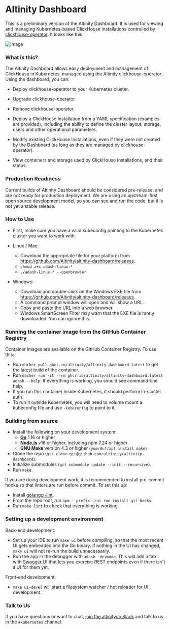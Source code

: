 # Altinity Dashboard

This is a preliminary version of the Altinity Dashboard.  It is used for viewing and managing Kubernetes-based ClickHouse installations controlled by [clickhouse-operator](https://github.com/altinity/clickhouse-operator).  It looks like this:

![image](https://user-images.githubusercontent.com/2052848/146246541-4073218c-92be-4ccb-8a4d-b5bbc7f9a309.png)

### What is this?

The Altinity Dashboard allows easy deployment and management of ClickHouse in Kubernetes, managed using the Altinity clickhouse-operator.  Using the dashboard, you can:

* Deploy clickhouse-operator to your Kubernetes cluster.
* Upgrade clickhouse-operator.
* Remove clickhouse-operator.

* Deploy a ClickHouse Installation from a YAML specification (examples are provided), including the ability to define the cluster layout, storage, users and other operational parameters.
* Modify existing ClickHouse Installations, even if they were not created by the Dashboard (as long as they are managed by clickhouse-operator).

* View containers and storage used by ClickHouse Installations, and their status.

### Production Readiness

Current builds of Altinity Dashboard should be considered pre-release, and are not ready for production deployment.  We are using an upstream-first open source development model, so you can see and run the code, but it is not yet a stable release.

### How to Use

* First, make sure you have a valid kubeconfig pointing to the Kubernetes cluster you want to work with.

* Linux / Mac:
  * Download the appropriate file for your platform from https://github.com/Altinity/altinity-dashboard/releases.
  * `chmod a+x adash-linux-*`
  * `./adash-linux-* --openbrowser`

* Windows:
  * Download and double-click on the Windows EXE file from https://github.com/Altinity/altinity-dashboard/releases.
  * A command prompt window will open and will show a URL.
  * Copy and paste the URL into a web browser.
  * Windows SmartScreen Filter may warn that the EXE file is rarely downloaded.  You can ignore this.

### Running the container image from the GitHub Container Registry

Container images are available on the GitHub Container Registry.  To use this:

* Run `docker pull ghcr.io/altinity/altinity-dashboard:latest` to get the latest build of the container.
* Run `docker run -it --rm ghcr.io/altinity/altinity-dashboard:latest adash --help`.  If everything is working, you should see command-line help.
* If you run this container inside Kubernetes, it should perform in-cluster auth.
* To run it outside Kubernetes, you will need to volume mount a kubeconfig file and use `-kubeconfig` to point to it.

### Building from source

* Install the following on your development system:
  * [**Go**](https://golang.org/doc/install) 1.16 or higher
  * [**Node.js**](https://nodejs.org/en/download/) v16 or higher, including npm 7.24 or higher
  * **GNU Make** version 4.3 or higher (`yum/dnf/apt install make`)
* Clone the repo (`git clone git@github.com:altinity/altinity-dashboard`).
* Initialize submodules (`git submodule update --init --recursive`).
* Run `make`.

If you are doing development work, it is recommended to install pre-commit hooks so that linters are run before commit.  To set this up:

* Install [golangci-lint](https://github.com/golangci/golangci-lint#readme).
* From the repo root, run `npm --prefix ./ui run install-git-hooks`.
* Run `make lint` to check that everything is working.

### Setting up a development environment

Back-end development:

* Set up your IDE to run `make ui` before compiling, so that the most recent UI gets embedded into the Go binary.  If nothing in the UI has changed, `make ui` will not re-run the build unnecessarily.
* Run the app in the debugger with `adash -devmode`.  This will add a tab with [Swagger UI](https://swagger.io/tools/swagger-ui/) that lets you exercise REST endpoints even if there isn't a UI for them yet.

Front-end development:

* `make ui-devel` will start a filesystem watcher / hot reloader for UI development.

### Talk to Us

If you have questions or want to chat, [join the altinitydb Slack](https://join.slack.com/t/altinitydbworkspace/shared_invite/zt-w6mpotc1-fTz9oYp0VM719DNye9UvrQ) and talk to us in the `#kubernetes` channel.

